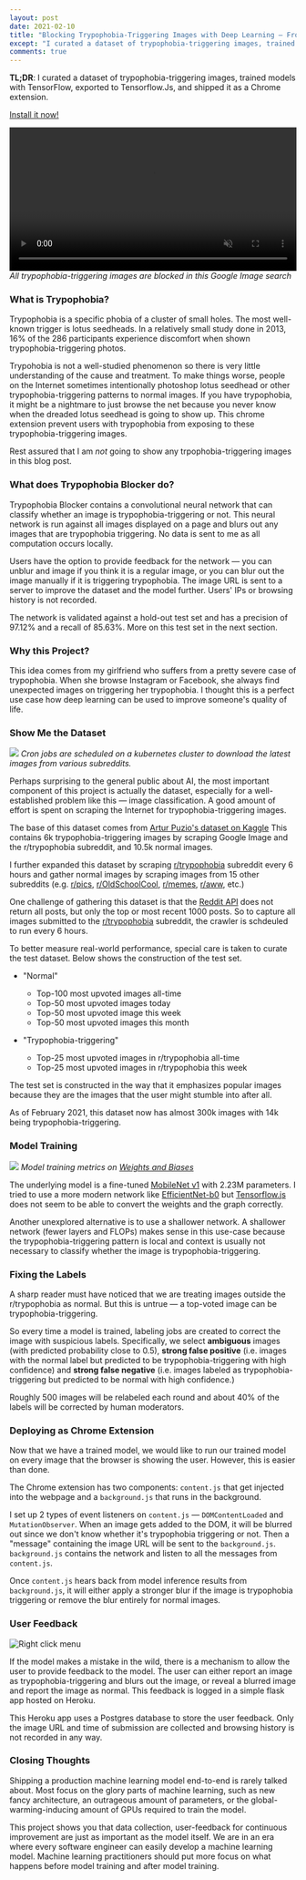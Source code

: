 ```yaml
---
layout: post
date: 2021-02-10
title: "Blocking Trypophobia-Triggering Images with Deep Learning — From Model Training To Deploying in Chrome"
except: "I curated a dataset of trypophobia-triggering images, trained models with TensorFlow, exported to Tensorflow.Js, and shipped it as a Chrome extension."
comments: true
---
```


**TL;DR**: I curated a dataset of trypophobia-triggering images, trained models with
TensorFlow, exported to Tensorflow.Js, and shipped it as a Chrome extension.

[Install it now!](https://chrome.google.com/webstore/detail/trypophobia-detection/jnomocmjhfnnimpbibmmhafbcbcnnjel?hl=en&authuser=0)

<video src="/assets/trypophobia-blocker/google-image-search.mov"
autoplay controls muted loop width="100%"></video>
*All trypophobia-triggering images are blocked in this Google Image search*

### What is Trypophobia?

Trypophobia is a specific phobia of a cluster of small holes. The most
well-known trigger is lotus seedheads. In a relatively small study done in 2013,
16% of the 286 participants experience discomfort when shown
trypophobia-triggering photos.

Trypohobia is not a well-studied phenomenon so there is very little
understanding of the cause and treatment. To make things worse, people on the
Internet sometimes intentionally photoshop lotus seedhead or other
trypophobia-triggering patterns to normal images. If you have trypophobia, it
might be a nightmare to just browse the net because you never know when the
dreaded lotus seedhead is going to show up. This chrome extension prevent users
with trypophobia from exposing to these trypophobia-triggering images.

Rest assured that I am *not* going to show any trpophobia-triggering images in this blog post.

### What does Trypophobia Blocker do?

Trypophobia Blocker contains a convolutional neural network that can classify
whether an image is trypophobia-triggering or not. This neural network is run
against all images displayed on a page and blurs out any images that are
trypophobia triggering. No data is sent to me as all computation occurs locally.

Users have the option to provide feedback for the network — you can unblur and
image if you think it is a regular image, or you can blur out the image manually
if it is triggering trypophobia. The image URL is sent to a server to improve
the dataset and the model further. Users' IPs or browsing history is not
recorded.

The network is validated against a hold-out test set and has a precision of
97.12% and a recall of 85.63%. More on this test set in the next section.

### Why this Project?

This idea comes from my girlfriend who suffers from a pretty severe case of
trypophobia. When she browse Instagram or Facebook, she always find unexpected
images on triggering her trypophobia. I thought this is a perfect use case how
deep learning can be used to improve someone's quality of life.

### Show Me the Dataset

![](/assets/trypophobia-blocker/k8s-cron-job.png)
*Cron jobs are scheduled on a kubernetes cluster to download the latest images
from various subreddits.*

Perhaps surprising to the general public about AI, the most important component
of this project is actually the dataset, especially for a well-established
problem like this — image classification. A good amount of effort is spent on
scraping the Internet for trypophobia-triggering images.

The base of this dataset comes from [Artur Puzio's dataset on
Kaggle](https://www.kaggle.com/cytadela8/trypophobia) This contains 6k
trypophobia-triggering images by scraping Google Image and the r/trypophobia
subreddit, and 10.5k normal images.

I further expanded this dataset by scraping
[r/trypophobia](https://old.reddit.com/r/trypophobia/) subreddit every 6 hours
and gather normal images by scraping images from 15 other subreddits (e.g.
[r/pics](https://old.reddit.com/r/pics),
[r/OldSchoolCool](https://old.reddit.com/r/OldSchoolCool/),
[r/memes](https://old.reddit.com/r/memes),
[r/aww](https://old.reddit.com/r/aww/), etc.)

One challenge of gathering this dataset is that the [Reddit
API](https://old.reddit.com/dev/api/) does not return all posts, but only the
top or most recent 1000 posts. So to capture all images submitted to the
[r/trypophobia](https://old.reddit.com/r/trypophobia/) subreddit, the crawler is
schdeuled to run every 6 hours.

To better measure real-world performance, special care is taken to curate the
test dataset. Below shows the construction of the test set.

- "Normal"
    - Top-100 most upvoted images all-time
    - Top-50 most upvoted images today
    - Top-50 most upvoted image this week
    - Top-50 most upvoted images this month

- "Trypophobia-triggering"
    - Top-25 most upvoted images in r/trypophobia all-time
    - Top-25 most upvoted images in r/trypophobia this week

The test set is constructed in the way that it emphasizes popular images because
they are the images that the user might stumble into after all.

As of February 2021, this dataset now has almost 300k images with 14k being
trypophobia-triggering.

### Model Training

![](/assets/trypophobia-blocker/model-wandb.png)
*Model training metrics on [Weights and Biases](https://wandb.ai/home)*

The underlying model is a fine-tuned [MobileNet
v1](https://keras.io/api/applications/mobilenet/) with 2.23M parameters. I tried
to use a more modern network like
[EfficientNet-b0](https://keras.io/api/applications/efficientnet/) but
[Tensorflow.js](https://github.com/tensorflow/tfjs) does not seem to be able to
convert the weights and the graph correctly.

Another unexplored alternative is to use a shallower network. A shallower
network (fewer layers and FLOPs) makes sense in this use-case because the
trypophobia-triggering pattern is local and context is usually not necessary to
classify whether the image is trypophobia-triggering.

### Fixing the Labels

A sharp reader must have noticed that we are treating images outside the
r/trypophobia as normal. But this is untrue — a top-voted image can be
trypophobia-triggering.

So every time a model is trained, labeling jobs are created to correct the image
with suspicious labels. Specifically, we select **ambiguous** images (with
predicted probability close to 0.5), **strong false positive** (i.e. images with
the normal label but predicted to be trypophobia-triggering with high
confidence) and **strong false negative** (i.e. images labeled as
trypophobia-triggering but predicted to be normal with high confidence.)

Roughly 500 images will be relabeled each round and about 40% of the labels will
be corrected by human moderators.

### Deploying as Chrome Extension

Now that we have a trained model, we would like to run our trained model on
every image that the browser is showing the user. However, this is easier than
done.

The Chrome extension has two components: `content.js` that get injected into the
webpage and a `background.js` that runs in the background.

I set up 2 types of event listeners on `content.js` — `DOMContentLoaded` and
`MutationObserver`. When an image gets added to the DOM, it will be blurred out
since we don't know whether it's trypophobia triggering or not. Then a "message"
containing the image URL will be sent to the `background.js`. `background.js`
contains the network and listen to all the messages from `content.js`.

Once `content.js` hears back from model inference results from `background.js`,
it will either apply a stronger blur if the image is trypophobia triggering or
remove the blur entirely for normal images.

### User Feedback

![Right click menu](/assets/trypophobia-blocker/right-click-menu.png)

If the model makes a mistake in the wild, there is a mechanism to allow the user
to provide feedback to the model. The user can either report an image as
trypophobia-triggering and blurs out the image, or reveal a blurred image and
report the image as normal. This feedback is logged in a simple flask app hosted
on Heroku.

This Heroku app uses a Postgres database to store the user feedback. Only the
image URL and time of submission are collected and browsing history is not
recorded in any way.

### Closing Thoughts

Shipping a production machine learning model end-to-end is rarely talked about.
Most focus on the glory parts of machine learning, such as new fancy
architecture, an outrageous amount of parameters, or the global-warming-inducing
amount of GPUs required to train the model.

This project shows you that data collection, user-feedback for continuous
improvement are just as important as the model itself. We are in an era where
every software engineer can easily develop a machine learning model. Machine
learning practitioners should put more focus on what happens before model
training and after model training.
